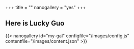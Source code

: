 +++
title = ""
nanogallery = "yes"
+++
## Here is Lucky Guo

{{< nanogallery id="my-gal" configfile="/images/config.js" contentfile="/images/content.json" >}}

